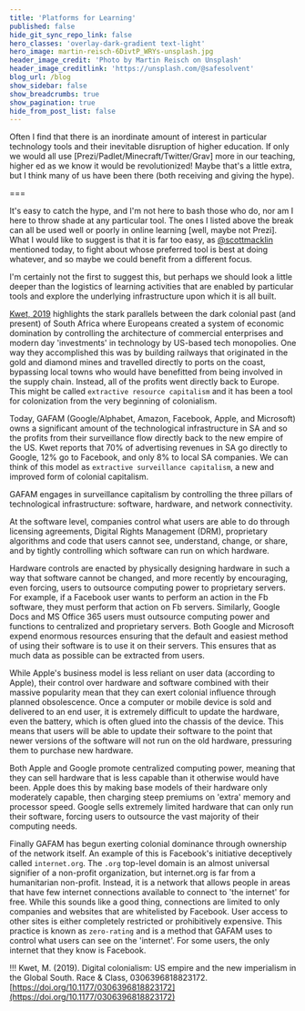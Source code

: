 ```yaml
---
title: 'Platforms for Learning'
published: false
hide_git_sync_repo_link: false
hero_classes: 'overlay-dark-gradient text-light'
hero_image: martin-reisch-6DivtP_WRYs-unsplash.jpg
header_image_credit: 'Photo by Martin Reisch on Unsplash'
header_image_creditlink: 'https://unsplash.com/@safesolvent'
blog_url: /blog
show_sidebar: false
show_breadcrumbs: true
show_pagination: true
hide_from_post_list: false
---
```


Often I find that there is an inordinate amount of interest in particular technology tools and their inevitable disruption of higher education. If only we would all use [Prezi/Padlet/Minecraft/Twitter/Grav] more in our teaching, higher ed as we know it would be revolutionized! Maybe that's a little extra, but I think many of us have been there (both receiving and giving the hype).

===

It's easy to catch the hype, and I'm not here to bash those who do, nor am I here to throw shade at any particular tool. The ones I listed above the break can all be used well or poorly in online learning [well, maybe not Prezi]. What I would like to suggest is that it is far too easy, as [@scottmacklin](https://twitter.com/scottmacklin) mentioned today, to fight about whose preferred tool is best at doing whatever, and so maybe we could benefit from a different focus.

I'm certainly not the first to suggest this, but perhaps we should look a little deeper than the logistics of learning activities that are enabled by particular tools and explore the underlying infrastructure upon which it is all built.

[Kwet, 2019](https://doi.org/10.1177/0306396818823172) highlights the stark parallels between the dark colonial past (and present) of South Africa where Europeans created a system of economic domination by controlling the architecture of commercial enterprises and modern day 'investments' in technology by US-based tech monopolies. One way they accomplished this was by building railways that originated in the gold and diamond mines and travelled directly to ports on the coast, bypassing local towns who would have benefitted from being involved in the supply chain. Instead, all of the profits went directly back to Europe. This might be called `extractive resource capitalism` and it has been a tool for colonization from the very beginning of colonialism.

Today, GAFAM (Google/Alphabet, Amazon, Facebook, Apple, and Microsoft) owns a significant amount of the technological infrastructure in SA and so the profits from their surveillance flow directly back to the new empire of the US. Kwet reports that 70% of advertising revenues in SA go directly to Google, 12% go to Facebook, and only 8% to local SA companies. We can think of this model as `extractive surveillance capitalism`, a new and improved form of colonial capitalism.

GAFAM engages in surveillance capitalism by controlling the three pillars of technological infrastructure: software, hardware, and network connectivity.

At the software level, companies control what users are able to do through licensing agreements, Digital Rights Management (DRM), proprietary algorithms and code that users cannot see, understand, change, or share, and by tightly controlling which software can run on which hardware.

Hardware controls are enacted by physically designing hardware in such a way that software cannot be changed, and more recently by encouraging, even forcing, users to outsource computing power to proprietary servers. For example, if a Facebook user wants to perform an action in the Fb software, they must perform that action on Fb servers. Similarly, Google Docs and MS Office 365 users must outsource computing power and functions to centralized and proprietary servers. Both Google and Microsoft expend enormous resources ensuring that the default and easiest method of using their software is to use it on their servers. This ensures that as much data as possible can be extracted from users.

While Apple's business model is less reliant on user data (according to Apple), their control over hardware and software combined with their massive popularity mean that they can exert colonial influence through planned obsolescence. Once a computer or mobile device is sold and delivered to an end user, it is extremely difficult to update the hardware, even the battery, which is often glued into the chassis of the device. This means that users will be able to update their software to the point that newer versions of the software will not run on the old hardware, pressuring them to purchase new hardware.

Both Apple and Google promote centralized computing power, meaning that they can sell hardware that is less capable than it otherwise would have been. Apple does this by making base models of their hardware only moderately capable, then charging steep premiums on 'extra' memory and processor speed. Google sells extremely limited hardware that can only run their software, forcing users to outsource the vast majority of their computing needs.

Finally GAFAM has begun exerting colonial dominance through ownership of the network itself. An example of this is Facebook's initiative deceptively called `internet.org`. The `.org` top-level domain is an almost universal signifier of a non-profit organization, but internet.org is far from a humanitarian non-profit. Instead, it is a network that allows people in areas that have few internet connections available to connect to 'the internet' for free. While this sounds like a good thing, connections are limited to only companies and websites that are whitelisted by Facebook. User access to other sites is either completely restricted or prohibitively expensive. This practice is known as `zero-rating` and is a method that GAFAM uses to control what users can see on the 'internet'. For some users, the only internet that they know is Facebook.


!!! Kwet, M. (2019). Digital colonialism: US empire and the new imperialism in the Global South. Race & Class, 0306396818823172. [https://doi.org/10.1177/0306396818823172](https://doi.org/10.1177/0306396818823172)
